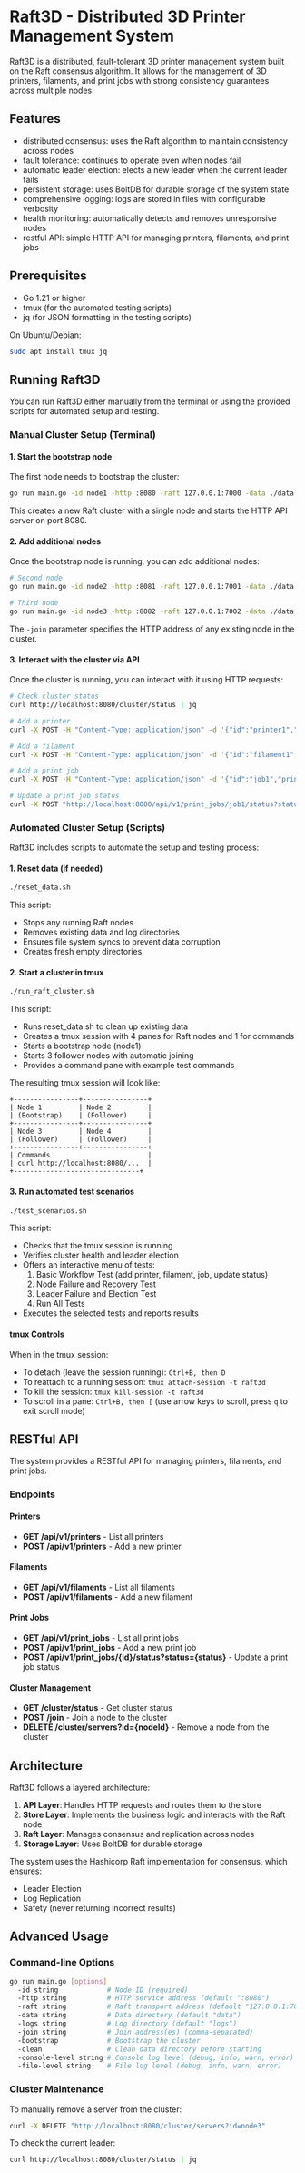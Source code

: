 # Raft3D - Distributed 3D Printer Management System

Raft3D is a distributed, fault-tolerant 3D printer management system built on the Raft consensus algorithm. It allows for the management of 3D printers, filaments, and print jobs with strong consistency guarantees across multiple nodes.

## Features

- distributed consensus: uses the Raft algorithm to maintain consistency across nodes
- fault tolerance: continues to operate even when nodes fail
- automatic leader election: elects a new leader when the current leader fails
- persistent storage: uses BoltDB for durable storage of the system state
- comprehensive logging: logs are stored in files with configurable verbosity
- health monitoring: automatically detects and removes unresponsive nodes
- restful API: simple HTTP API for managing printers, filaments, and print jobs

## Prerequisites

- Go 1.21 or higher
- tmux (for the automated testing scripts)
- jq (for JSON formatting in the testing scripts)

On Ubuntu/Debian:
```bash
sudo apt install tmux jq
```

## Running Raft3D

You can run Raft3D either manually from the terminal or using the provided scripts for automated setup and testing.

### Manual Cluster Setup (Terminal)

#### 1. Start the bootstrap node

The first node needs to bootstrap the cluster:

```bash
go run main.go -id node1 -http :8080 -raft 127.0.0.1:7000 -data ./data -bootstrap -console-level info -file-level debug -logs ./logs
```

This creates a new Raft cluster with a single node and starts the HTTP API server on port 8080.

#### 2. Add additional nodes

Once the bootstrap node is running, you can add additional nodes:

```bash
# Second node
go run main.go -id node2 -http :8081 -raft 127.0.0.1:7001 -data ./data -join 127.0.0.1:8080 -console-level info -file-level debug -logs ./logs

# Third node
go run main.go -id node3 -http :8082 -raft 127.0.0.1:7002 -data ./data -join 127.0.0.1:8080 -console-level info -file-level debug -logs ./logs
```

The `-join` parameter specifies the HTTP address of any existing node in the cluster.

#### 3. Interact with the cluster via API

Once the cluster is running, you can interact with it using HTTP requests:

```bash
# Check cluster status
curl http://localhost:8080/cluster/status | jq

# Add a printer
curl -X POST -H "Content-Type: application/json" -d '{"id":"printer1","company":"Prusa","model":"MK3S+"}' http://localhost:8080/api/v1/printers

# Add a filament
curl -X POST -H "Content-Type: application/json" -d '{"id":"filament1","type":"PLA","color":"Red","total_weight_in_grams":1000,"remaining_weight_in_grams":1000}' http://localhost:8080/api/v1/filaments

# Add a print job
curl -X POST -H "Content-Type: application/json" -d '{"id":"job1","printer_id":"printer1","filament_id":"filament1","filepath":"/models/benchy.gcode","print_weight_in_grams":15}' http://localhost:8080/api/v1/print_jobs

# Update a print job status
curl -X POST "http://localhost:8080/api/v1/print_jobs/job1/status?status=Running"
```

### Automated Cluster Setup (Scripts)

Raft3D includes scripts to automate the setup and testing process:

#### 1. Reset data (if needed)

```bash
./reset_data.sh
```

This script:
- Stops any running Raft nodes
- Removes existing data and log directories
- Ensures file system syncs to prevent data corruption
- Creates fresh empty directories

#### 2. Start a cluster in tmux

```bash
./run_raft_cluster.sh
```

This script:
- Runs reset_data.sh to clean up existing data
- Creates a tmux session with 4 panes for Raft nodes and 1 for commands
- Starts a bootstrap node (node1)
- Starts 3 follower nodes with automatic joining
- Provides a command pane with example test commands

The resulting tmux session will look like:

```
+----------------+----------------+
| Node 1         | Node 2         |
| (Bootstrap)    | (Follower)     |
+----------------+----------------+
| Node 3         | Node 4         |
| (Follower)     | (Follower)     |
+----------------+----------------+
| Commands                        |
| curl http://localhost:8080/...  |
+-------------------------------+
```

#### 3. Run automated test scenarios

```bash
./test_scenarios.sh
```

This script:
- Checks that the tmux session is running
- Verifies cluster health and leader election
- Offers an interactive menu of tests:
  1. Basic Workflow Test (add printer, filament, job, update status)
  2. Node Failure and Recovery Test
  3. Leader Failure and Election Test
  4. Run All Tests
- Executes the selected tests and reports results

#### tmux Controls

When in the tmux session:
- To detach (leave the session running): `Ctrl+B, then D`
- To reattach to a running session: `tmux attach-session -t raft3d`
- To kill the session: `tmux kill-session -t raft3d`
- To scroll in a pane: `Ctrl+B, then [` (use arrow keys to scroll, press `q` to exit scroll mode)

## RESTful API

The system provides a RESTful API for managing printers, filaments, and print jobs.

### Endpoints

#### Printers
- **GET /api/v1/printers** - List all printers
- **POST /api/v1/printers** - Add a new printer

#### Filaments
- **GET /api/v1/filaments** - List all filaments
- **POST /api/v1/filaments** - Add a new filament

#### Print Jobs
- **GET /api/v1/print_jobs** - List all print jobs
- **POST /api/v1/print_jobs** - Add a new print job
- **POST /api/v1/print_jobs/{id}/status?status={status}** - Update a print job status

#### Cluster Management
- **GET /cluster/status** - Get cluster status
- **POST /join** - Join a node to the cluster
- **DELETE /cluster/servers?id={nodeId}** - Remove a node from the cluster

## Architecture

Raft3D follows a layered architecture:
1. **API Layer**: Handles HTTP requests and routes them to the store
2. **Store Layer**: Implements the business logic and interacts with the Raft node
3. **Raft Layer**: Manages consensus and replication across nodes
4. **Storage Layer**: Uses BoltDB for durable storage

The system uses the Hashicorp Raft implementation for consensus, which ensures:
- Leader Election
- Log Replication
- Safety (never returning incorrect results)

## Advanced Usage

### Command-line Options

```bash
go run main.go [options]
  -id string            # Node ID (required)
  -http string          # HTTP service address (default ":8080")
  -raft string          # Raft transport address (default "127.0.0.1:7000")
  -data string          # Data directory (default "data")
  -logs string          # Log directory (default "logs")
  -join string          # Join address(es) (comma-separated)
  -bootstrap            # Bootstrap the cluster
  -clean                # Clean data directory before starting
  -console-level string # Console log level (debug, info, warn, error)
  -file-level string    # File log level (debug, info, warn, error)
```

### Cluster Maintenance

To manually remove a server from the cluster:
```bash
curl -X DELETE "http://localhost:8080/cluster/servers?id=node3"
```

To check the current leader:
```bash
curl http://localhost:8080/cluster/status | jq
```